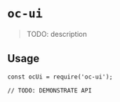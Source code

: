 # `oc-ui`

> TODO: description

## Usage

```
const ocUi = require('oc-ui');

// TODO: DEMONSTRATE API
```
